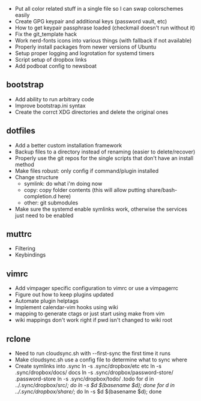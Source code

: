 - Put all color related stuff in a single file so I can swap colorschemes easily
- Create GPG keypair and additional keys (password vault, etc)
- How to get keypair passphrase loaded (checkmail doesn't run without it)
- Fix the git_template hack
- Work nerd-fonts icons into various things (with fallback if not available)
- Properly install packages from newer versions of Ubuntu
- Setup proper logging and logrotation for systemd timers
- Script setup of dropbox links
- Add podboat config to newsboat
## bootstrap
- Add ability to run arbitrary code
- Improve bootstrap.ini syntax
- Create the corrct XDG directories and delete the original ones
## dotfiles
- Add a better custom installation framework
- Backup files to a directory instead of renaming (easier to delete/recover)
- Properly use the git repos for the single scripts that don't have an install method
- Make files robust: only config if command/plugin installed
- Change structure
    - symlink: do what i'm doing now
    - copy: copy folder contents (this will allow putting share/bash-completion.d here)
    - other: git submodules
- Make sure the systemd enable symlinks work, otherwise the services just need
  to be enabled
## muttrc
- Filtering
- Keybindings
## vimrc
- Add vimpager specific configuration to vimrc or use a vimpagerrc
- Figure out how to keep plugins updated
- Automate plugin helptags
- Implement calendar-vim hooks using wiki
- mapping to generate ctags or just start using make from vim
- wiki mappings don't work right if pwd isn't changed to wiki root
## rclone
- Need to run cloudsync.sh with --first-sync the first time it runs
- Make cloudsync.sh use a config file to determine what to sync where
- Create symlinks into .sync
    ln -s .sync/dropbox/etc etc
    ln -s .sync/dropbox/docs/ docs
    ln -s .sync/dropbox/password-store/ .password-store
    ln -s .sync/dropbox/todo/ .todo
    for d in ../.sync/dropbox/src/*; do ln -s $d $(basename $d); done
    for d in ../.sync/dropbox/share/*; do ln -s $d $(basename $d); done
